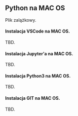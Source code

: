 ## Python na MAC OS

Plik zalążkowy.


#### Instalacja VSCode na MAC OS.

TBD.

#### Instalacja Jupyter'a na MAC OS.

TBD.

#### Instalacja Python3 na MAC OS.

TBD.

#### Instalacja GIT na MAC OS.

TBD.
